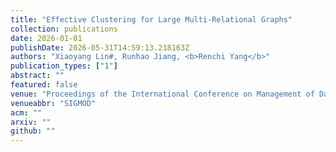 ```yaml
---
title: "Effective Clustering for Large Multi-Relational Graphs"
collection: publications
date: 2026-01-01
publishDate: 2026-05-31T14:59:13.218163Z
authors: "Xiaoyang Lin#, Runhao Jiang, <b>Renchi Yang</b>"
publication_types: ["1"]
abstract: ""
featured: false
venue: "Proceedings of the International Conference on Management of Data"
venueabbr: "SIGMOD"
acm: ""
arxiv: ""
github: ""
---
```


